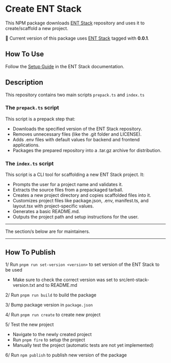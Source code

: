 # Create ENT Stack

This NPM package downloads <a href="https://github.com/ironexdev/ent-stack" target="_blank">ENT Stack</a> repository and uses it to create/scaffold a new project.

🔀 Current version of this package uses <a href="https://github.com/ironexdev/ent-stack" target="_blank">ENT Stack</a> tagged with **0.0.1**.

## How To Use

Follow the <a href="https://ironexdev.github.io/ent-stack-documentation/ent-stack/setup/" target="_blank">Setup Guide</a> in the ENT Stack documentation.

## Description

This repository contains two main scripts `prepack.ts` and `index.ts`

### The `prepack.ts` script

This script is a prepack step that:
- Downloads the specified version of the ENT Stack repository.
- Removes unnecessary files (like the .git folder and LICENSE).
- Adds .env files with default values for backend and frontend applications.
- Packages the prepared repository into a .tar.gz archive for distribution.

### The `index.ts` script

This script is a CLI tool for scaffolding a new ENT Stack project. It:
- Prompts the user for a project name and validates it.
- Extracts the source files from a prepackaged tarball.
- Creates a new project directory and copies scaffolded files into it.
- Customizes project files like package.json, .env, manifest.ts, and layout.tsx with project-specific values.
- Generates a basic README.md.
- Outputs the project path and setup instructions for the user.

---

The section/s below are for maintainers.

---

## How To Publish

1/ Run `pnpm run set-version <version>` to set version of the ENT Stack to be used
- Make sure to check the correct version was set to src/ent-stack-version.txt and to README.md

2/ Run `pnpm run build` to build the package

3/ Bump package version in `package.json`

4/ Run `pnpm run create` to create new project

5/ Test the new project
- Navigate to the newly created project
- Run `pnpm fire` to setup the project
- Manually test the project (automatic tests are not yet implemented)

6/ Run `npm publish` to publish new version of the package
